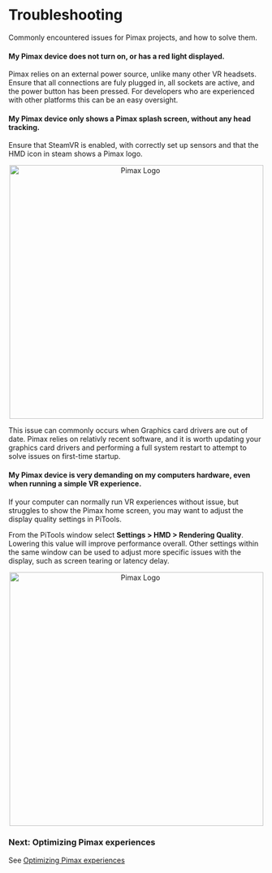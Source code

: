 # Troubleshooting

Commonly encountered issues for Pimax projects, and how to solve them.

#### My Pimax device does not turn on, or has a red light displayed.

Pimax relies on an external power source, unlike many other VR headsets. Ensure that all connections are fuly plugged in, all sockets are active, and the power button has been pressed. For developers who are experienced with other platforms this can be an easy oversight.

#### My Pimax device only shows a Pimax splash screen, without any head tracking.

Ensure that SteamVR is enabled, with correctly set up sensors and that the HMD icon in steam shows a Pimax logo.

<p align="center">
  <img alt="Pimax Logo" width="500px" src="/assets/PimaxSteamLogo.png">
</p>

This issue can commonly occurs when Graphics card drivers are out of date. Pimax relies on relativly recent software, and it is worth updating your graphics card drivers and performing a full system restart to attempt to solve issues on first-time startup.

#### My Pimax device is very demanding on my computers hardware, even when running a simple VR experience.

If your computer can normally run VR experiences without issue, but struggles to show the Pimax home screen, you may want to adjust the display quality settings in PiTools.

From the PiTools window select **Settings > HMD > Rendering Quality**. Lowering this value will improve performance overall. Other settings within the same window can be used to adjust more specific issues with the display, such as screen tearing or latency delay.

<p align="center">
  <img alt="Pimax Logo" width="500px" src="/assets/RenderQuality.png">
</p>

### Next: Optimizing Pimax experiences

See [Optimizing Pimax experiences](/docs/optimizing-pimax-experiences.md)
